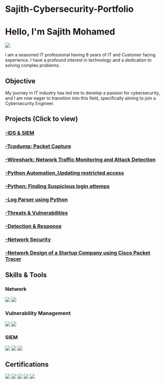 # Sajith-Cybersecurity-Portfolio

# Hello, I'm Sajith Mohamed
<a href="https://www.linkedin.com/in/sajith-mohamed-566a96160/"><img src="https://img.shields.io/badge/-LinkedIn-0072b1?&style=for-the-badge&logo=linkedin&logoColor=white" /></a>

I am a seasoned IT professional having 8 years of IT and Customer facing experience. I have a profound interest in technology and a dedication to solving complex problems.

## Objective

My journey in IT industry has led me to develop a passion for cybersecurity, and I am now eager to transition into this field, specifically aiming to join a Cybersecurity Engineer.

## Projects (Click to view)
### <a href="https://github.com/Sajithewanderer/Sajith-Cybersecurity-Portfolio/tree/main/IDS%20%26%20SIEM"> -IDS & SIEM </a>
### <a href="https://github.com/Sajithewanderer/Sajith-Cybersecurity-Portfolio/tree/main/Tcpdump"> -Tcpdump: Packet Capture </a>
### <a href="https://github.com/Sajithewanderer/Sajith-Cybersecurity-Portfolio/blob/main/Wireshark%20101:%20Capture%20Packets/README.md"> -Wireshark: Network Traffic Monitoring and Attack Detection </a>
### <a href="https://github.com/Sajithewanderer/Sajith-Cybersecurity-Portfolio/tree/main/Python%20Automation_Updating%20restricted%20access"> -Python Automation_Updating restricted access </a>
### <a href="https://github.com/Sajithewanderer/Sajith-Cybersecurity-Portfolio/tree/main/Python%3A%20Finding%20Suspicious%20login%20attemps"> -Python: Finding Suspicious login attemps </a>
### <a href="https://github.com/Sajithewanderer/Sajith-Cybersecurity-Portfolio/tree/main/Log%20Parser"> -Log Parser using Python </a>
### <a href="https://github.com/Sajithewanderer/Sajith-Cybersecurity-Portfolio/tree/main/Threats%20%26%20%20Vulnerabilities"> -Threats & Vulnerabilities </a>
### <a href="https://github.com/Sajithewanderer/Sajith-Cybersecurity-Portfolio/tree/main/Detection%20%26%20Response"> -Detection & Response </a>
### <a href="https://github.com/Sajithewanderer/Sajith-Cybersecurity-Portfolio/tree/main/Network%20Security"> -Network Security </a>
### <a href="https://github.com/Sajithewanderer/Sajith-Cybersecurity-Portfolio/tree/main/Network%20Design%20of%20a%20Startup%20Company%20using%20Cisco%20Packet%20Tracer"> -Network Design of a Startup Company using Cisco Packet Tracer </a>

## Skills & Tools

### Network
<div>
    <img src="https://img.shields.io/badge/-Wireshark-1679A7?&style=for-the-badge&logo=Wireshark&logoColor=white" />
    <img src="https://img.shields.io/badge/-Suricata-EF3B2D?&style=for-the-badge&logo=Suricata&logoColor=white" />
</div>

### Vulnerability Management
<div>
    <img src="https://img.shields.io/badge/-Nessus_Tenable-3399FF?&style=for-the-badge&logo=Nessus&logoColor=white" />
    <img src="https://img.shields.io/badge/-Qualys-6E5494?&style=for-the-badge&logo=Qualys&logoColor=white" />
</div>

### SIEM
<div>
    <img src="https://img.shields.io/badge/-Microsoft_Sentinel-0078D4?&style=for-the-badge&logo=Microsoft&logoColor=white" />
    <img src="https://img.shields.io/badge/-Splunk-000000?&style=for-the-badge&logo=Splunk&logoColor=white" />
    <img src="https://img.shields.io/badge/-Elastic-005571?&style=for-the-badge&logo=Elastic&logoColor=white" />
</div>

## Certifications
<div>
<img src="https://img.shields.io/badge/-Security%2B-FF0000?&style=for-the-badge&logo=CompTIA&logoColor=white" />
<img src="https://img.shields.io/badge/-Network%2B-007ACC?&style=for-the-badge&logo=CompTIA&logoColor=white" />
<img src="https://img.shields.io/badge/-A%2B-4D4D4D?&style=for-the-badge&logo=CompTIA&logoColor=white" />
<img src="https://img.shields.io/badge/-CDSA-006400?&style=for-the-badge&logoColor=white" />
<img src="https://img.shields.io/badge/-CCD-000080?&style=for-the-badge&logoColor=white" />
</div>

